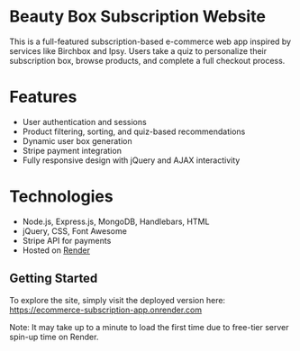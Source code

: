 # Beauty Box Subscription Website

This is a full-featured subscription-based e-commerce web app inspired by services like Birchbox and Ipsy. Users take a quiz to personalize their subscription box, browse products, and complete a full checkout process.

# Features

- User authentication and sessions
- Product filtering, sorting, and quiz-based recommendations
- Dynamic user box generation
- Stripe payment integration
- Fully responsive design with jQuery and AJAX interactivity

# Technologies

- Node.js, Express.js, MongoDB, Handlebars, HTML
- jQuery, CSS, Font Awesome
- Stripe API for payments
- Hosted on [Render](https://render.com)

## Getting Started

To explore the site, simply visit the deployed version here:
https://ecommerce-subscription-app.onrender.com 

Note: It may take up to a minute to load the first time due to free-tier server spin-up time on Render.
